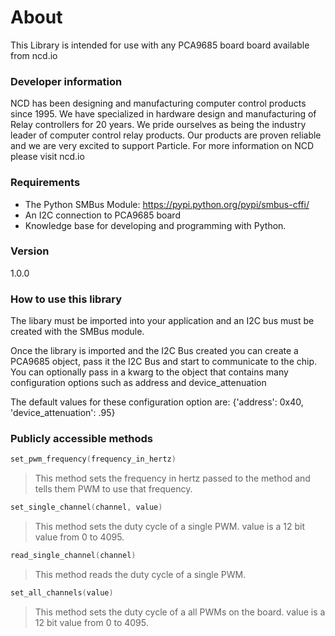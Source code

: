 

# About

This Library is intended for use with any PCA9685 board board available from ncd.io

### Developer information
NCD has been designing and manufacturing computer control products since 1995.  We have specialized in hardware design and manufacturing of Relay controllers for 20 years.  We pride ourselves as being the industry leader of computer control relay products.  Our products are proven reliable and we are very excited to support Particle.  For more information on NCD please visit ncd.io

### Requirements
- The Python SMBus Module: https://pypi.python.org/pypi/smbus-cffi/
- An I2C connection to PCA9685 board
- Knowledge base for developing and programming with Python.

### Version
1.0.0

### How to use this library

The libary must be imported into your application and an I2C bus must be created with the SMBus module.

Once the library is imported and the I2C Bus created you can create a PCA9685 object, pass it the I2C Bus and start to communicate to the chip.  You can optionally pass in a kwarg to the object that contains many configuration options such as address and device_attenuation

The default values for these configuration option are: {'address': 0x40, 'device_attenuation': .95}

### Publicly accessible methods
```cpp
set_pwm_frequency(frequency_in_hertz)
```
>This method sets the frequency in hertz passed to the method and tells them PWM to use that frequency.

```cpp
set_single_channel(channel, value)
```
>This method sets the duty cycle of a single PWM. value is a 12 bit value from 0 to 4095.

```cpp
read_single_channel(channel)
```
>This method reads the duty cycle of a single PWM.

```cpp
set_all_channels(value)
```
>This method sets the duty cycle of a all PWMs on the board. value is a 12 bit value from 0 to 4095.

